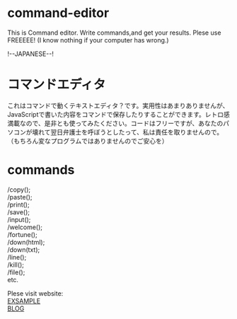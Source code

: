 # command-editor
This is Command editor. Write commands,and get your results.
Plese use FREEEEE! (I know nothing if your computer has wrong.)

!--JAPANESE--!
# コマンドエディタ
これはコマンドで動くテキストエディタ？です。実用性はあまりありませんが、JavaScriptで書いた内容をコマンドで保存したりすることができます。レトロ感満載なので、是非とも使ってみたください。コードはフリーですが、あなたのパソコンが壊れて翌日弁護士を呼ぼうとしたって、私は責任を取りませんので。（もちろん変なプログラムではありませんのでご安心を）

# commands  
/copy();  
/paste();  
/print();  
/save();  
/input();  
/welcome();  
/fortune();  
/down(html);  
/down(txt);  
/line();  
/kill();  
/file();  
  etc.

Plese visit website:  
[EXSAMPLE](https://roistaff.github.io/command-editor/)  
[BLOG](https://roistaff.github.io/myblog.github.io/)  
